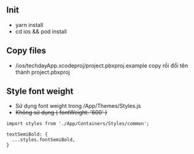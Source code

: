 ## Init

- yarn install
- cd ios && pod install

## Copy files

- /ios/techdayApp.xcodeproj/project.pbxproj.example copy rồi đổi tên thành project.pbxproj

## Style font weight

- Sử dụng font weight trong /App/Themes/Styles.js
- ~~Không sử dụng { fontWeight: '600' }~~
```
import styles from './App/Containers/Styles/common';

textSemiBold: {
  ...styles.fontSemiBold,
}
```

